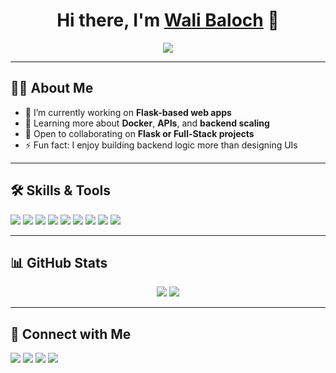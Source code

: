 <h1 align="center">Hi there, I'm <a href="https://github.com/iscobaloch">Wali Baloch</a> 👋</h1>

<p align="center">
  <a href="#"><img src="https://readme-typing-svg.herokuapp.com?font=IBM+Plex+Sans&color=F72EE2&size=25&lines=Welcome+to+my+GitHub+Profile!;I+am+a+Flask+Developer;Passionate+about+Backend+Development" /></a>
</p>

---

## 🙋‍♂️ About Me

- 🔭 I’m currently working on **Flask-based web apps**
- 🌱 Learning more about **Docker**, **APIs**, and **backend scaling**
- 👯 Open to collaborating on **Flask or Full-Stack projects**
- ⚡ Fun fact: I enjoy building backend logic more than designing UIs

---

## 🛠️ Skills & Tools

<p>
  <img src="https://img.shields.io/badge/-Python-3776AB?style=flat-square&logo=python&logoColor=white"/>
  <img src="https://img.shields.io/badge/-Flask-000000?style=flat-square&logo=flask&logoColor=white"/>
  <img src="https://img.shields.io/badge/-MySQL-4479A1?style=flat-square&logo=mysql&logoColor=white"/>
  <img src="https://img.shields.io/badge/-Apache-D22128?style=flat-square&logo=apache&logoColor=white"/>
  <img src="https://img.shields.io/badge/-Pycharm-13B03C?style=flat-square&logo=pycharm&logoColor=white"/>
  <img src="https://img.shields.io/badge/-Ubuntu-E95420?style=flat-square&logo=ubuntu&logoColor=white"/>
  <img src="https://img.shields.io/badge/-HTML5-E34F26?style=flat-square&logo=html5&logoColor=white"/>
  <img src="https://img.shields.io/badge/-CSS3-1572B6?style=flat-square&logo=css3&logoColor=white"/>
  <img src="https://img.shields.io/badge/-GitHub-181717?style=flat-square&logo=github&logoColor=white"/>
</p>

---

## 📊 GitHub Stats

<p align="center">
  <img src="https://github-readme-stats.vercel.app/api/top-langs/?username=iscobaloch&layout=compact&theme=radical" />
  <img src="https://github-readme-streak-stats.herokuapp.com/?user=iscobaloch&theme=radical" />
</p>

---

## 🤝 Connect with Me

<p>
  <a href="https://github.com/iscobaloch"><img src="https://img.shields.io/badge/-iscobaloch-181717?logo=github&style=flat-square"/></a>
  <a href="https://instagram.com/iscobaloch"><img src="https://img.shields.io/badge/-iscobaloch-E4405F?logo=instagram&style=flat-square"/></a>
  <a href="mailto:iscobaloch@gmail.com"><img src="https://img.shields.io/badge/-iscobaloch@gmail.com-D14836?logo=gmail&style=flat-square"/></a>
  <a href="https://twitter.com/iscobaloch"><img src="https://img.shields.io/badge/-iscobaloch-1DA1F2?logo=twitter&style=flat-square"/></a>
</p>
